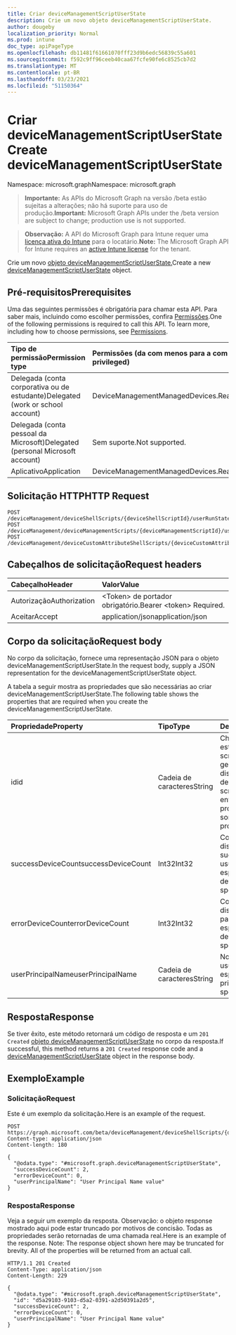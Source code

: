 ```yaml
---
title: Criar deviceManagementScriptUserState
description: Crie um novo objeto deviceManagementScriptUserState.
author: dougeby
localization_priority: Normal
ms.prod: intune
doc_type: apiPageType
ms.openlocfilehash: db11481f61661070fff23d9b6edc56839c55a601
ms.sourcegitcommit: f592c9ff96ceeb40caa67fcfe90fe6c8525cb7d2
ms.translationtype: MT
ms.contentlocale: pt-BR
ms.lasthandoff: 03/23/2021
ms.locfileid: "51150364"
---
```

# <a name="create-devicemanagementscriptuserstate"></a><span data-ttu-id="039d7-103">Criar deviceManagementScriptUserState</span><span class="sxs-lookup"><span data-stu-id="039d7-103">Create deviceManagementScriptUserState</span></span>

<span data-ttu-id="039d7-104">Namespace: microsoft.graph</span><span class="sxs-lookup"><span data-stu-id="039d7-104">Namespace: microsoft.graph</span></span>

> <span data-ttu-id="039d7-105">**Importante:** As APIs do Microsoft Graph na versão /beta estão sujeitas a alterações; não há suporte para uso de produção.</span><span class="sxs-lookup"><span data-stu-id="039d7-105">**Important:** Microsoft Graph APIs under the /beta version are subject to change; production use is not supported.</span></span>

> <span data-ttu-id="039d7-106">**Observação:** A API do Microsoft Graph para Intune requer uma [licença ativa do Intune](https://go.microsoft.com/fwlink/?linkid=839381) para o locatário.</span><span class="sxs-lookup"><span data-stu-id="039d7-106">**Note:** The Microsoft Graph API for Intune requires an [active Intune license](https://go.microsoft.com/fwlink/?linkid=839381) for the tenant.</span></span>

<span data-ttu-id="039d7-107">Crie um novo [objeto deviceManagementScriptUserState.](../resources/intune-devices-devicemanagementscriptuserstate.md)</span><span class="sxs-lookup"><span data-stu-id="039d7-107">Create a new [deviceManagementScriptUserState](../resources/intune-devices-devicemanagementscriptuserstate.md) object.</span></span>

## <a name="prerequisites"></a><span data-ttu-id="039d7-108">Pré-requisitos</span><span class="sxs-lookup"><span data-stu-id="039d7-108">Prerequisites</span></span>
<span data-ttu-id="039d7-p101">Uma das seguintes permissões é obrigatória para chamar esta API. Para saber mais, incluindo como escolher permissões, confira [Permissões](/graph/permissions-reference).</span><span class="sxs-lookup"><span data-stu-id="039d7-p101">One of the following permissions is required to call this API. To learn more, including how to choose permissions, see [Permissions](/graph/permissions-reference).</span></span>

|<span data-ttu-id="039d7-111">Tipo de permissão</span><span class="sxs-lookup"><span data-stu-id="039d7-111">Permission type</span></span>|<span data-ttu-id="039d7-112">Permissões (da com menos para a com mais privilégios)</span><span class="sxs-lookup"><span data-stu-id="039d7-112">Permissions (from least to most privileged)</span></span>|
|:---|:---|
|<span data-ttu-id="039d7-113">Delegada (conta corporativa ou de estudante)</span><span class="sxs-lookup"><span data-stu-id="039d7-113">Delegated (work or school account)</span></span>|<span data-ttu-id="039d7-114">DeviceManagementManagedDevices.ReadWrite.All</span><span class="sxs-lookup"><span data-stu-id="039d7-114">DeviceManagementManagedDevices.ReadWrite.All</span></span>|
|<span data-ttu-id="039d7-115">Delegada (conta pessoal da Microsoft)</span><span class="sxs-lookup"><span data-stu-id="039d7-115">Delegated (personal Microsoft account)</span></span>|<span data-ttu-id="039d7-116">Sem suporte.</span><span class="sxs-lookup"><span data-stu-id="039d7-116">Not supported.</span></span>|
|<span data-ttu-id="039d7-117">Aplicativo</span><span class="sxs-lookup"><span data-stu-id="039d7-117">Application</span></span>|<span data-ttu-id="039d7-118">DeviceManagementManagedDevices.ReadWrite.All</span><span class="sxs-lookup"><span data-stu-id="039d7-118">DeviceManagementManagedDevices.ReadWrite.All</span></span>|

## <a name="http-request"></a><span data-ttu-id="039d7-119">Solicitação HTTP</span><span class="sxs-lookup"><span data-stu-id="039d7-119">HTTP Request</span></span>
<!-- {
  "blockType": "ignored"
}
-->
``` http
POST /deviceManagement/deviceShellScripts/{deviceShellScriptId}/userRunStates
POST /deviceManagement/deviceManagementScripts/{deviceManagementScriptId}/userRunStates
POST /deviceManagement/deviceCustomAttributeShellScripts/{deviceCustomAttributeShellScriptId}/userRunStates
```

## <a name="request-headers"></a><span data-ttu-id="039d7-120">Cabeçalhos de solicitação</span><span class="sxs-lookup"><span data-stu-id="039d7-120">Request headers</span></span>
|<span data-ttu-id="039d7-121">Cabeçalho</span><span class="sxs-lookup"><span data-stu-id="039d7-121">Header</span></span>|<span data-ttu-id="039d7-122">Valor</span><span class="sxs-lookup"><span data-stu-id="039d7-122">Value</span></span>|
|:---|:---|
|<span data-ttu-id="039d7-123">Autorização</span><span class="sxs-lookup"><span data-stu-id="039d7-123">Authorization</span></span>|<span data-ttu-id="039d7-124">&lt;Token&gt; de portador obrigatório.</span><span class="sxs-lookup"><span data-stu-id="039d7-124">Bearer &lt;token&gt; Required.</span></span>|
|<span data-ttu-id="039d7-125">Aceitar</span><span class="sxs-lookup"><span data-stu-id="039d7-125">Accept</span></span>|<span data-ttu-id="039d7-126">application/json</span><span class="sxs-lookup"><span data-stu-id="039d7-126">application/json</span></span>|

## <a name="request-body"></a><span data-ttu-id="039d7-127">Corpo da solicitação</span><span class="sxs-lookup"><span data-stu-id="039d7-127">Request body</span></span>
<span data-ttu-id="039d7-128">No corpo da solicitação, fornece uma representação JSON para o objeto deviceManagementScriptUserState.</span><span class="sxs-lookup"><span data-stu-id="039d7-128">In the request body, supply a JSON representation for the deviceManagementScriptUserState object.</span></span>

<span data-ttu-id="039d7-129">A tabela a seguir mostra as propriedades que são necessárias ao criar deviceManagementScriptUserState.</span><span class="sxs-lookup"><span data-stu-id="039d7-129">The following table shows the properties that are required when you create the deviceManagementScriptUserState.</span></span>

|<span data-ttu-id="039d7-130">Propriedade</span><span class="sxs-lookup"><span data-stu-id="039d7-130">Property</span></span>|<span data-ttu-id="039d7-131">Tipo</span><span class="sxs-lookup"><span data-stu-id="039d7-131">Type</span></span>|<span data-ttu-id="039d7-132">Descrição</span><span class="sxs-lookup"><span data-stu-id="039d7-132">Description</span></span>|
|:---|:---|:---|
|<span data-ttu-id="039d7-133">id</span><span class="sxs-lookup"><span data-stu-id="039d7-133">id</span></span>|<span data-ttu-id="039d7-134">Cadeia de caracteres</span><span class="sxs-lookup"><span data-stu-id="039d7-134">String</span></span>|<span data-ttu-id="039d7-135">Chave da entidade de estado do usuário do script de gerenciamento de dispositivo.</span><span class="sxs-lookup"><span data-stu-id="039d7-135">Key of the device management script user state entity.</span></span> <span data-ttu-id="039d7-136">Essa propriedade é somente leitura.</span><span class="sxs-lookup"><span data-stu-id="039d7-136">This property is read-only.</span></span>|
|<span data-ttu-id="039d7-137">successDeviceCount</span><span class="sxs-lookup"><span data-stu-id="039d7-137">successDeviceCount</span></span>|<span data-ttu-id="039d7-138">Int32</span><span class="sxs-lookup"><span data-stu-id="039d7-138">Int32</span></span>|<span data-ttu-id="039d7-139">Contagem de dispositivos de sucesso para usuários específicos.</span><span class="sxs-lookup"><span data-stu-id="039d7-139">Success device count for specific user.</span></span>|
|<span data-ttu-id="039d7-140">errorDeviceCount</span><span class="sxs-lookup"><span data-stu-id="039d7-140">errorDeviceCount</span></span>|<span data-ttu-id="039d7-141">Int32</span><span class="sxs-lookup"><span data-stu-id="039d7-141">Int32</span></span>|<span data-ttu-id="039d7-142">Contagem de dispositivos de erro para usuário específico.</span><span class="sxs-lookup"><span data-stu-id="039d7-142">Error device count for specific user.</span></span>|
|<span data-ttu-id="039d7-143">userPrincipalName</span><span class="sxs-lookup"><span data-stu-id="039d7-143">userPrincipalName</span></span>|<span data-ttu-id="039d7-144">Cadeia de caracteres</span><span class="sxs-lookup"><span data-stu-id="039d7-144">String</span></span>|<span data-ttu-id="039d7-145">Nome de princípio do usuário de usuário específico.</span><span class="sxs-lookup"><span data-stu-id="039d7-145">User principle name of specific user.</span></span>|



## <a name="response"></a><span data-ttu-id="039d7-146">Resposta</span><span class="sxs-lookup"><span data-stu-id="039d7-146">Response</span></span>
<span data-ttu-id="039d7-147">Se tiver êxito, este método retornará um código de resposta e um `201 Created` [objeto deviceManagementScriptUserState](../resources/intune-devices-devicemanagementscriptuserstate.md) no corpo da resposta.</span><span class="sxs-lookup"><span data-stu-id="039d7-147">If successful, this method returns a `201 Created` response code and a [deviceManagementScriptUserState](../resources/intune-devices-devicemanagementscriptuserstate.md) object in the response body.</span></span>

## <a name="example"></a><span data-ttu-id="039d7-148">Exemplo</span><span class="sxs-lookup"><span data-stu-id="039d7-148">Example</span></span>

### <a name="request"></a><span data-ttu-id="039d7-149">Solicitação</span><span class="sxs-lookup"><span data-stu-id="039d7-149">Request</span></span>
<span data-ttu-id="039d7-150">Este é um exemplo da solicitação.</span><span class="sxs-lookup"><span data-stu-id="039d7-150">Here is an example of the request.</span></span>
``` http
POST https://graph.microsoft.com/beta/deviceManagement/deviceShellScripts/{deviceShellScriptId}/userRunStates
Content-type: application/json
Content-length: 180

{
  "@odata.type": "#microsoft.graph.deviceManagementScriptUserState",
  "successDeviceCount": 2,
  "errorDeviceCount": 0,
  "userPrincipalName": "User Principal Name value"
}
```

### <a name="response"></a><span data-ttu-id="039d7-151">Resposta</span><span class="sxs-lookup"><span data-stu-id="039d7-151">Response</span></span>
<span data-ttu-id="039d7-p103">Veja a seguir um exemplo da resposta. Observação: o objeto response mostrado aqui pode estar truncado por motivos de concisão. Todas as propriedades serão retornadas de uma chamada real.</span><span class="sxs-lookup"><span data-stu-id="039d7-p103">Here is an example of the response. Note: The response object shown here may be truncated for brevity. All of the properties will be returned from an actual call.</span></span>
``` http
HTTP/1.1 201 Created
Content-Type: application/json
Content-Length: 229

{
  "@odata.type": "#microsoft.graph.deviceManagementScriptUserState",
  "id": "d5a29103-9103-d5a2-0391-a2d50391a2d5",
  "successDeviceCount": 2,
  "errorDeviceCount": 0,
  "userPrincipalName": "User Principal Name value"
}
```




